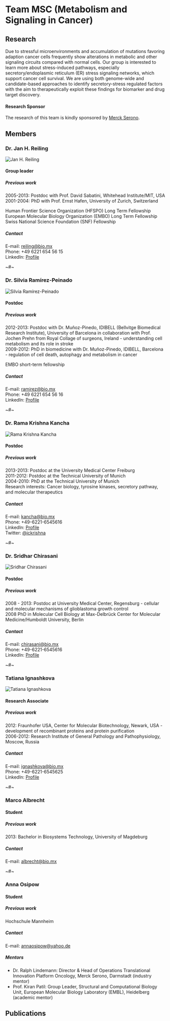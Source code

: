 # Team MSC (Metabolism and Signaling in Cancer)
## Research
Due to stressful microenvironments and accumulation of mutations favoring adaption cancer cells frequently show alterations in metabolic and other signaling circuits compared with normal cells. Our group is interested to learn more about stress-induced pathways, especially secretory/endoplasmic reticulum (ER) stress signaling networks, which support cancer cell survival. We are using both genome-wide and candidate-based approaches to identify secretory-stress regulated factors with the aim to therapeutically exploit these findings for biomarker and drug target discovery. 
#### Research Sponsor
The research of this team is kindly sponsored by [Merck Serono](http://www.merckserono.com).
## Members
### Dr. Jan H. Reiling
![Jan H. Reiling](http://media.bio.mx/teams/msc/reiling.jpg)
#### Group leader
##### Previous work
2005-2013: Postdoc with Prof. David Sabatini, Whitehead Institute/MIT, USA  
2001-2004: PhD with Prof. Ernst Hafen, University of Zurich, Switzerland  

Human Frontier Science Organization (HFSPO) Long Term Fellowship  
European Molecular Biology Organization (EMBO) Long Term Fellowship  
Swiss National Science Foundation (SNF) Fellowship  

##### Contact
E-mail: <reiling@bio.mx>  
Phone: +49 6221 654 56 15  
LinkedIn: [Profile](http://www.linkedin.com/pub/jan-reiling/1/62b/885)  

~#~

### Dr. Silvia Ramírez-Peinado
![Silvia Ramírez-Peinado](http://media.bio.mx/teams/msc/ramirez.jpg)
#### Postdoc
##### Previous work
2012-2013: Postdoc with Dr. Muñoz-Pinedo, IDIBELL (Bellvitge Biomedical Research Institute), University of Barcelona in collaboration with Prof. Jochen Prehn from Royal Collage of surgeons, Ireland - understanding cell metabolism and its role in stroke  
2009-2012: PhD in biomedicine with Dr. Muñoz-Pinedo, IDIBELL, Barcelona - regulation of cell death, autophagy and metabolism in cancer  

EMBO short-term fellowship  
##### Contact
E-mail: <ramirez@bio.mx>  
Phone: +49 6221 654 56 16  
LinkedIn: [Profile](https://www.linkedin.com/profile/view?id=198459047)  

~#~

### Dr. Rama Krishna Kancha
![Rama Krishna Kancha](http://media.bio.mx/teams/msc/kancha.jpg)
#### Postdoc
##### Previous work
2013-2013: Postdoc at the University Medical Center Freiburg  
2011-2012: Postdoc at the Technical University of Munich  
2004-2010: PhD at the Technical University of Munich  
Research interests: Cancer biology, tyrosine kinases, secretory pathway, and molecular therapeutics  
##### Contact
E-mail: <kancha@bio.mx>  
Phone: +49-6221-6545616  
LinkedIn: [Profile](http://de.linkedin.com/pub/dr-rama-krishna-kancha/b/4ab/657)  
Twitter: [@ickrishna](https://twitter.com/ickrishna)  

~#~

### Dr. Sridhar Chirasani
![Sridhar Chirasani](http://media.bio.mx/teams/msc/chirasani.jpg)
#### Postdoc
##### Previous work
2008 - 2013: Postdoc at University Medical Center, Regensburg - cellular and molecular mechanisms of glioblastoma growth control  
2008 PhD in Molecular Cell Biology at Max-Delbrück Center for Molecular Medicine/Humboldt University, Berlin  
##### Contact
E-mail: <chirasani@bio.mx>  
Phone: +49-6221-6545616  
LinkedIn: [Profile](http://de.linkedin.com/pub/sridhar-chirasani/70/33a/22)  

~#~

### Tatiana Ignashkova
![Tatiana Ignashkova](http://media.bio.mx/teams/msc/ignashkova.jpg)
#### Research Associate
##### Previous work
2012: Fraunhofer USA, Center for Molecular Biotechnology, Newark, USA - development of recombinant proteins and protein purification  
2006-2012: Research Institute of General Pathology and Pathophysiology, Moscow, Russia  
##### Contact
E-mail: <ignashkova@bio.mx>  
Phone: +49-6221-6545625  
LinkedIn: [Profile](http://www.linkedin.com/profile/view?id=251581603)  

~#~

### Marco Albrecht
#### Student
##### Previous work
2013: Bachelor in Biosystems Technology, University of Magdeburg  
##### Contact
E-mail: <albrecht@bio.mx>  

~#~

### Anna Osipow
#### Student
##### Previous work
Hochschule Mannheim
##### Contact
E-mail: <annaosipow@yahoo.de>  

##### Mentors
- Dr. Ralph Lindemann: Director & Head of Operations Translational Innovation Platform Oncology, Merck Serono, Darmstadt (industry mentor)
- Prof. Kiran Patil: Group Leader, Structural and Computational Biology Unit, European Molecular Biology Laboratory (EMBL), Heidelberg (academic mentor)


## Publications
